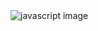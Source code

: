 <img src="https://revolusim.com/wp-content/uploads/2016/01/logo-javascript.png" alt="javascript image">